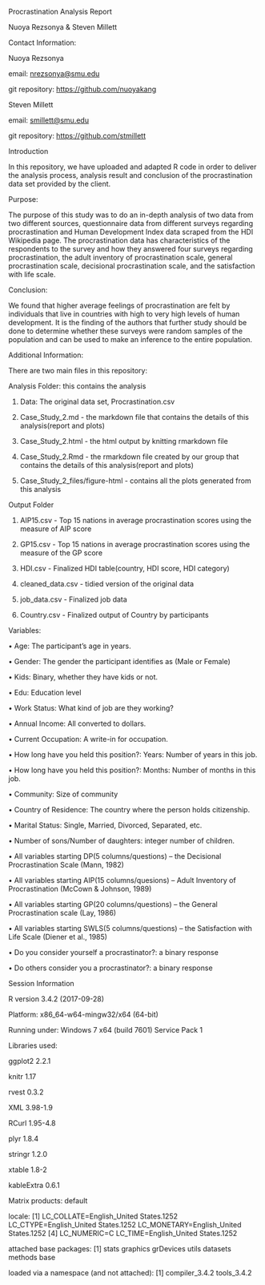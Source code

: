 
Procrastination Analysis Report

Nuoya Rezsonya & Steven Millett

Contact Information:

Nuoya Rezsonya

email: nrezsonya@smu.edu

git repository: https://github.com/nuoyakang

Steven Millett

email: smillett@smu.edu

git repository: https://github.com/stmillett

Introduction

In this repository, we have uploaded and adapted R code in order to deliver the analysis process, analysis result and conclusion of the procrastination data set provided by the client.

Purpose:

The purpose of this study was to do an in-depth analysis of two data from two different sources, questionnaire data from different surveys regarding procrastination and Human Development Index data scraped from the HDI Wikipedia page. The procrastination data has characteristics of the respondents to the survey and how they answered four surveys regarding procrastination, the adult inventory of procrastination scale, general procrastination scale, decisional procrastination scale, and the satisfaction with life scale. 

Conclusion:

We found that higher average feelings of procrastination are felt by individuals that live in countries with high to very high levels of human development. It is the finding of the authors that further study should be done to determine whether these surveys were random samples of the population and can be used to make an inference to the entire population. 

Additional Information:

There are two main files in this repository:

Analysis Folder: this contains the analysis 

1. Data: The original data set, Procrastination.csv 

2. Case_Study_2.md - the markdown file that contains the details of this analysis(report and plots)

3. Case_Study_2.html - the html output by knitting rmarkdown file

4. Case_Study_2.Rmd - the rmarkdown file created by our group that contains the details of this analysis(report and plots)

5. Case_Study_2_files/figure-html - contains all the plots generated from this analysis

Output Folder

1. AIP15.csv - Top 15 nations in average procrastination scores using the measure of AIP score

2. GP15.csv - Top 15 nations in average procrastination scores using the measure of the GP score

3. HDI.csv - Finalized HDI table(country, HDI score, HDI category)

4. cleaned_data.csv - tidied version of the original data

5. job_data.csv - Finalized job data

6. Country.csv - Finalized output of Country by participants

Variables:

• Age: The participant’s age in years.

• Gender: The gender the participant identifies as (Male or Female)

• Kids: Binary, whether they have kids or not.

• Edu: Education level

• Work Status: What kind of job are they working?

• Annual Income: All converted to dollars.

• Current Occupation: A write-in for occupation.

• How long have you held this position?: Years: Number of years in this job.

• How long have you held this position?: Months: Number of months in this job.

• Community: Size of community

• Country of Residence: The country where the person holds citizenship.

• Marital Status: Single, Married, Divorced, Separated, etc.

• Number of sons/Number of daughters: integer number of children.

• All variables starting DP(5 columns/questions) – the Decisional Procrastination Scale (Mann, 1982)

• All variables starting AIP(15 columns/quesions) – Adult Inventory of Procrastination (McCown & Johnson, 1989)

• All variables starting GP(20 columns/questions) – the General Procrastination scale (Lay, 1986)

• All variables starting SWLS(5 columns/questions) – the Satisfaction with Life Scale (Diener et al., 1985)

• Do you consider yourself a procrastinator?: a binary response

• Do others consider you a procrastinator?: a binary response


Session Information

R version 3.4.2 (2017-09-28)

Platform: x86_64-w64-mingw32/x64 (64-bit)

Running under: Windows 7 x64 (build 7601) Service Pack 1

Libraries used:

ggplot2 2.2.1 

knitr 1.17

rvest 0.3.2

XML 3.98-1.9

RCurl 1.95-4.8

plyr 1.8.4

stringr 1.2.0

xtable 1.8-2

kableExtra 0.6.1

Matrix products: default

locale:
[1] LC_COLLATE=English_United States.1252  LC_CTYPE=English_United States.1252    LC_MONETARY=English_United States.1252
[4] LC_NUMERIC=C                           LC_TIME=English_United States.1252    

attached base packages:
[1] stats     graphics  grDevices utils     datasets  methods   base     

loaded via a namespace (and not attached):
[1] compiler_3.4.2 tools_3.4.2   


